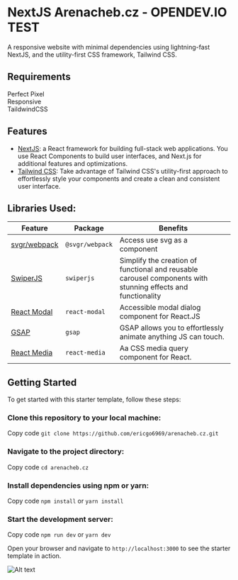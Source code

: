 # NextJS Arenacheb.cz - OPENDEV.IO TEST

A responsive website with minimal dependencies using lightning-fast NextJS, and the utility-first CSS framework, Tailwind CSS.

## Requirements

Perfect Pixel<br/>
Responsive<br/>
TaildwindCSS<br/>

## Features

-   [NextJS](https://nextjs.org/docs): a React framework for building full-stack web applications. You use React Components to build user interfaces, and Next.js for additional features and optimizations.
-   [Tailwind CSS](https://tailwindcss.com/docs/guides/vite/): Take advantage of Tailwind CSS's utility-first approach to effortlessly style your components and create a clean and consistent user interface.

## Libraries Used:

| Feature                                                     | Package         | Benefits                                                                                                     |
| ----------------------------------------------------------- | --------------- | ------------------------------------------------------------------------------------------------------------ |
| [svgr/webpack](https://www.npmjs.com/package/@svgr/webpack) | `@svgr/webpack` | Access use svg as a component                                                                                |
| [SwiperJS](https://swiperjs.com/react)                      | `swiperjs`      | Simplify the creation of functional and reusable carousel components with stunning effects and functionality |
| [React Modal](https://www.npmjs.com/package/react-modal)    | `react-modal`   | Accessible modal dialog component for React.JS                                                               |
| [GSAP](https://gsap.com/docs/v3/)                           | `gsap`          | GSAP allows you to effortlessly animate anything JS can touch.                                               |
| [React Media](https://www.npmjs.com/package/react-media)    | `react-media`   | Aa CSS media query component for React.                                                                      |

## Getting Started

To get started with this starter template, follow these steps:

### Clone this repository to your local machine:

Copy code
`git clone https://github.com/ericgo6969/arenacheb.cz.git`

### Navigate to the project directory:

Copy code
`cd arenacheb.cz`

### Install dependencies using npm or yarn:

Copy code
`npm install` or `yarn install`

### Start the development server:

Copy code
`npm run dev` or `yarn dev`

Open your browser and navigate to `http://localhost:3000` to see the starter template in action.

![Alt text](/screenshot.png "Optional title")
